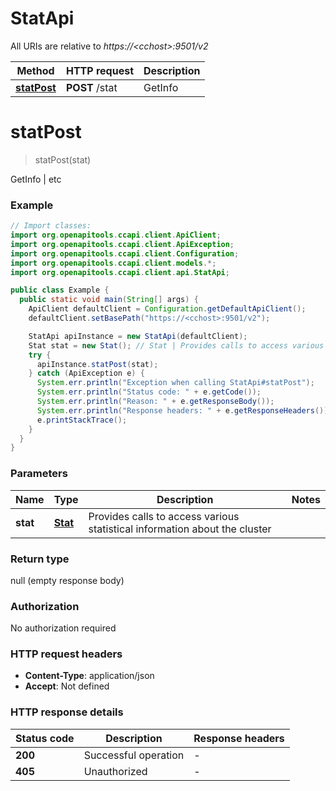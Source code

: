 # StatApi

All URIs are relative to *https://&lt;cchost&gt;:9501/v2*

| Method | HTTP request | Description |
|------------- | ------------- | -------------|
| [**statPost**](StatApi.md#statPost) | **POST** /stat | GetInfo | etc |


<a name="statPost"></a>
# **statPost**
> statPost(stat)

GetInfo | etc

### Example
```java
// Import classes:
import org.openapitools.ccapi.client.ApiClient;
import org.openapitools.ccapi.client.ApiException;
import org.openapitools.ccapi.client.Configuration;
import org.openapitools.ccapi.client.models.*;
import org.openapitools.ccapi.client.api.StatApi;

public class Example {
  public static void main(String[] args) {
    ApiClient defaultClient = Configuration.getDefaultApiClient();
    defaultClient.setBasePath("https://<cchost>:9501/v2");

    StatApi apiInstance = new StatApi(defaultClient);
    Stat stat = new Stat(); // Stat | Provides calls to access various statistical information about the cluster
    try {
      apiInstance.statPost(stat);
    } catch (ApiException e) {
      System.err.println("Exception when calling StatApi#statPost");
      System.err.println("Status code: " + e.getCode());
      System.err.println("Reason: " + e.getResponseBody());
      System.err.println("Response headers: " + e.getResponseHeaders());
      e.printStackTrace();
    }
  }
}
```

### Parameters

| Name | Type | Description  | Notes |
|------------- | ------------- | ------------- | -------------|
| **stat** | [**Stat**](Stat.md)| Provides calls to access various statistical information about the cluster | |

### Return type

null (empty response body)

### Authorization

No authorization required

### HTTP request headers

 - **Content-Type**: application/json
 - **Accept**: Not defined

### HTTP response details
| Status code | Description | Response headers |
|-------------|-------------|------------------|
| **200** | Successful operation |  -  |
| **405** | Unauthorized |  -  |

